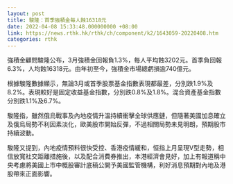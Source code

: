 ```yaml
---
layout: post
title: 駿隆：首季強積金每人蝕16318元
date: 2022-04-08 15:33:48.000000000 +08:00
link: https://news.rthk.hk/rthk/ch/component/k2/1643059-20220408.htm
categories: rthk
---
```


強積金顧問駿隆公布，3月強積金回報負1.3%，每人平均蝕3202元。首季負回報6.3%，人均蝕16318元。由年初至今，強積金市場總虧損逾740億元。

根據駿隆數據顯示，無論3月或首季股票基金指數表現都最差，分別跌1.9%及8.2%。表現較好是固定收益基金指數，分別跌0.8%及1.8%。混合資產基金指數分別跌1.1%及6.7%。

駿隆指，雖然俄烏戰事及內地疫情升溫持續衝擊全球供應鏈，但隨著美國加息確立及俄烏局勢不利因素淡化，歐美股市開始反彈，不過相關局勢未見明朗，預期股市持續波動。

駿隆又提到，內地疫情預料很快受控、香港疫情緩和，恒指上月呈現V型走勢，相信放寬社交距離措施後，以及配合消費券推出，本港經濟會見好，加上有報道稱中央考慮將美國上市中概股審計底稿公開予美國監管機構，利好消息預期對內地及港股帶來正面影響。
